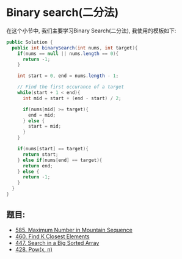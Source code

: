 # Binary search(二分法)

在这个小节中, 我们主要学习Binary Search(二分法), 我使用的模板如下:

```Java
public Solution {
  public int binarySearch(int nums, int target){
    if(nums == null || nums.length == 0){
      return -1;
    }

    int start = 0, end = nums.length - 1;

    // Find the first occurance of a target
    while(start + 1 < end){
      int mid = start + (end - start) / 2;

      if(nums[mid] >= target){
        end = mid;
      } else {
        start = mid;
      }
    }

    if(nums[start] == target){
      return start;
    } else if(nums[end] == target){
      return end;
    } else {
      return -1;
    }
  }
}
```

## 题目:
* [585. Maximum Number in Mountain Sequence](585.-maximum-number-in-mountain-sequence.md)
* [460. Find K Closest Elements](460.-find-k-closest-elements.md)
* [447. Search in a Big Sorted Array](447.-search-in-a-big-sorted-array.md)
* [428. Pow\(x, n\)](428.-pow-x-n.md)
